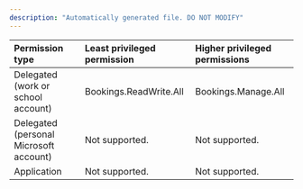 ```yaml
---
description: "Automatically generated file. DO NOT MODIFY"
---
```


|Permission type|Least privileged permission|Higher privileged permissions|
|:---|:---|:---|
|Delegated (work or school account)|Bookings.ReadWrite.All|Bookings.Manage.All|
|Delegated (personal Microsoft account)|Not supported.|Not supported.|
|Application|Not supported.|Not supported.|

